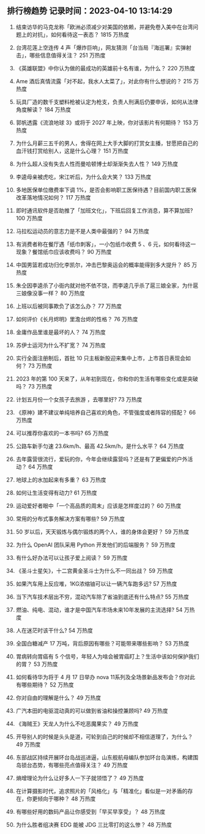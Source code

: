
## 排行榜趋势 记录时间：2023-04-10 13:14:29
  
  1. 结束访华的马克龙称「欧洲必须减少对美国的依赖，并避免卷入美中在台湾问题上的对抗」，如何看待这一表态？ 1815 万热度
    
  2. 台湾花莲上空连传 4 声「爆炸巨响」，网友猜测「台当局『海巡署』实弹射击」，哪些信息值得关注？ 251 万热度
    
  3. 《英雄联盟》中你认为做的最成功的英雄前十名有谁，为什么？ 220 万热度
    
  4. Ame 酒后真情流露「对不起，我水人太菜了」，对此你有什么想说的？ 215 万热度
    
  5. 玩具厂造的数千支塑料枪被认定为枪支，负责人刑满后仍要申诉，如何从法律角度解读？ 184 万热度
    
  6. 郭帆透露《流浪地球 3》或将于 2027 年上映，你对该影片有何期待？ 153 万热度
    
  7. 为什么月薪三五千的男人，舍得在网上大手大脚的打赏女主播，甘愿把自己的血汗钱打赏给别人，这是什么心理？ 151 万热度
    
  8. 为什么超人没有失去人性而曼哈顿博士却渐渐失去人性？ 149 万热度
    
  9. 李逵母亲被虎吃，宋江听后，为什么会大笑？ 133 万热度
    
  10. 多地医保单位缴费率下调 1%，是否会影响职工医保待遇？目前国内职工医保改革落地情况如何？ 117 万热度
    
  11. 即时通讯软件是否助推了「加班文化」，下班后回复工作消息，算不算加班? 100 万热度
    
  12. 马拉松运动员的意志力是不是人类中最强的？ 94 万热度
    
  13. 有消费者称在餐厅遇「纸巾刺客」，一小包纸巾收费 5 、6 元，如何看待这一现象？餐馆纸巾应该收费吗？ 90 万热度
    
  14. 中国男篮若成功归化李凯尔，冲击巴黎奥运会的概率能得到多大提升？ 85 万热度
    
  15. 朱仝因李逵杀了小衙内就对他不依不饶，而李逵几乎杀了扈三娘全家，为什扈三娘像没事一样？ 80 万热度
    
  16. 上班以后被同事欺负了该怎么办？ 77 万热度
    
  17. 如何评价《长月烬明》里澹台烬的性格？ 76 万热度
    
  18. 金庸作品里谁是最坏的人？ 74 万热度
    
  19. 苏伊士运河为什么不扩宽？ 74 万热度
    
  20. 实行全面注册制后，首批 10 只主板新股迎来集中上市，上市首日表现会如何？ 73 万热度
    
  21. 2023 年的第 100 天来了，从年初到现在，你和你的生活有哪些变化或是突破吗？ 73 万热度
    
  22. 计划五月份一个女孩子去旅游 ，去哪里好? 73 万热度
    
  23. 《原神》建不建议单纯培养自己喜欢的角色，不管强度或者阵容的搭配？ 66 万热度
    
  24. 可以推荐你喜欢的一本书吗? 65 万热度
    
  25. 公路车新手匀速 23.6km/h、最高 42.5km/h，是什么水平？ 64 万热度
    
  26. 去年露营很流行，爱玩的你，今年会继续露营吗？还是有了更偏爱的户外活动？ 64 万热度
    
  27. 地球上的水加起来有多重？ 63 万热度
    
  28. 如何让生活变得有动力? 61 万热度
    
  29. 运动爱好者眼中「一个高品质的周末」应该是怎样度过的？ 60 万热度
    
  30. 常用的分布式事务解决方案有哪些? 59 万热度
    
  31. 50 岁以后，天天锻炼与偶尔锻炼的两个人，谁的身体会更好？ 59 万热度
    
  32. 为什么 OpenAI 团队采用 Python 开发他们的后端服务？ 59 万热度
    
  33. 有什么好办法可以让孩子爱上阅读？ 59 万热度
    
  34. 《圣斗士星矢》，十二宫黄金圣斗士为什么不一同出战？ 59 万热度
    
  35. 如果汽车用上反应堆，1KG浓缩铀可以让一辆汽车跑多远? 57 万热度
    
  36. 当下汽车技术层出不穷，混动汽车除了省油到底还有什么特点? 55 万热度
    
  37. 燃油、纯电、混动，谁才是中国汽车市场未来10年发展的主流选择? 54 万热度
    
  38. 人在迷茫时该干什么? 54 万热度
    
  39. 全国白糖减产 17 万吨，背后原因有哪些？可能带来哪些影响？ 53 万热度
    
  40. 胃病转向胃癌有 5 个信号，年轻人为啥会被胃癌盯上？生活中该如何保护我们的胃？ 53 万热度
    
  41. 如何看待华为将于 4 月 17 日举办 nova 11系列及全场景新品发布会？你对此有哪些期待？ 52 万热度
    
  42. 你对自由的理解是什么？ 49 万热度
    
  43. 广汽本田的电驱混动真的可以做到省油和操控兼顾吗? 49 万热度
    
  44. 《海贼王》天龙人为什么不吃恶魔果实？ 49 万热度
    
  45. 开导别人的时候是头头是道，可轮到自己的时候却不相信道理了，为什么？ 49 万热度
    
  46. 东部战区持续开展环台岛战巡进逼，山东舰航母编队参加环台岛演练，构建围岛锁台态势，有哪些亮点值得关注？ 49 万热度
    
  47. 熵增理论为什么让好多人一下子就领悟了？ 49 万热度
    
  48. 在计算摄影时代，追求照片的「风格化」与「精准化」看似是一对矛盾的存在，你更倾向于哪种？ 48 万热度
    
  49. 有哪些好用的数码产品让你感受到「早买早享受」？ 48 万热度
    
  50. 为什么胜者组决赛 EDG 能被 JDG 三比零打的这么惨？ 48 万热度
    